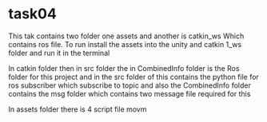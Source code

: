 # task04
This tak contains two folder one assets and another is catkin_ws 
Which contains ros file. 
To run install the assets into the unity and catkin 1_ws folder and run it in the 
terminal

In catkin folder then in src folder the in CombinedInfo folder is the 
Ros folder for this project and in the src folder of this contains the python file for
ros subscriber which subscribe to topic and also the CombinedInfo folder contains the msg folder
which contains two message file required for this

In assets folder there is 4 script file movm
